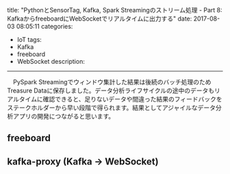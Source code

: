 title: "PythonとSensorTag, Kafka, Spark Streamingのストリーム処理 - Part 8: KafkaからfreeboardにWebSocketでリアルタイムに出力する"
date: 2017-08-03 08:05:11
categories:
 - IoT
tags:
 - Kafka
 - freeboard
 - WebSocket
description: 
---

　PySpark Streamingでウィンドウ集計した結果は後続のバッチ処理のためTreasure Dataに保存しました。データ分析ライフサイクルの途中のデータもリアルタイムに確認できると、足りないデータや間違った結果のフィードバックをステークホルダーから早い段階で得られます。結果としてアジャイルなデータ分析アプリの開発につながると思います。

<!-- more -->

## freeboard

## kafka-proxy (Kafka -> WebSocket)

